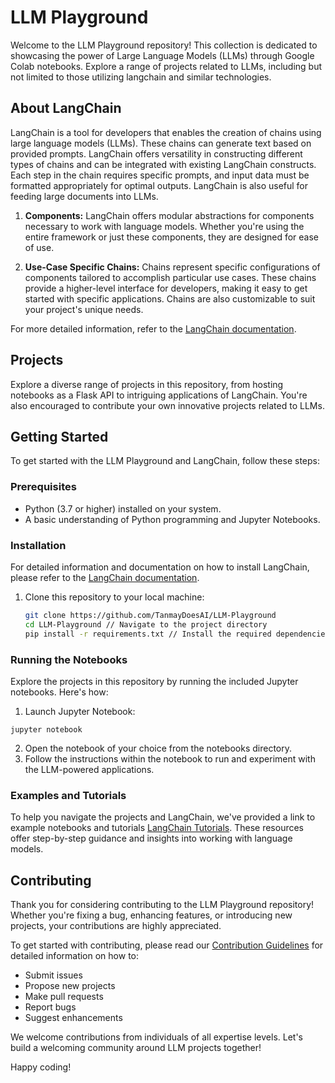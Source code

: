 # LLM Playground

Welcome to the LLM Playground repository! This collection is dedicated to showcasing the power of Large Language Models (LLMs) through Google Colab notebooks. Explore a range of projects related to LLMs, including but not limited to those utilizing langchain and similar technologies.

## About LangChain

LangChain is a tool for developers that enables the creation of chains using large language models (LLMs). These chains can generate text based on provided prompts. LangChain offers versatility in constructing different types of chains and can be integrated with existing LangChain constructs. Each step in the chain requires specific prompts, and input data must be formatted appropriately for optimal outputs. LangChain is also useful for feeding large documents into LLMs.

1. **Components:** LangChain offers modular abstractions for components necessary to work with language models. Whether you're using the entire framework or just these components, they are designed for ease of use.

2. **Use-Case Specific Chains:** Chains represent specific configurations of components tailored to accomplish particular use cases. These chains provide a higher-level interface for developers, making it easy to get started with specific applications. Chains are also customizable to suit your project's unique needs.

For more detailed information, refer to the [LangChain documentation](https://docs.langchain.com/docs/).

## Projects

Explore a diverse range of projects in this repository, from hosting notebooks as a Flask API to intriguing applications of LangChain. You're also encouraged to contribute your own innovative projects related to LLMs.

## Getting Started

To get started with the LLM Playground and LangChain, follow these steps:

### Prerequisites

- Python (3.7 or higher) installed on your system.
- A basic understanding of Python programming and Jupyter Notebooks.

### Installation
For detailed information and documentation on how to install LangChain, please refer to the [LangChain documentation](https://python.langchain.com/docs/get_started/installation).

1. Clone this repository to your local machine:

   ```bash
   git clone https://github.com/TanmayDoesAI/LLM-Playground
   cd LLM-Playground // Navigate to the project directory
   pip install -r requirements.txt // Install the required dependencies
   ```

### Running the Notebooks
Explore the projects in this repository by running the included Jupyter notebooks. Here's how:

1. Launch Jupyter Notebook:
```
jupyter notebook
```
2. Open the notebook of your choice from the notebooks directory.
3. Follow the instructions within the notebook to run and experiment with the LLM-powered applications.

### Examples and Tutorials
To help you navigate the projects and LangChain, we've provided a link to example notebooks and tutorials [LangChain Tutorials](https://python.langchain.com/docs/additional_resources/tutorials). These resources offer step-by-step guidance and insights into working with language models.
## Contributing

Thank you for considering contributing to the LLM Playground repository! Whether you're fixing a bug, enhancing features, or introducing new projects, your contributions are highly appreciated.

To get started with contributing, please read our [Contribution Guidelines](CONTRIBUTING.md) for detailed information on how to:

- Submit issues
- Propose new projects
- Make pull requests
- Report bugs
- Suggest enhancements

We welcome contributions from individuals of all expertise levels. Let's build a welcoming community around LLM projects together!

Happy coding!

